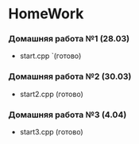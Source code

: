 # HomeWork
### Домашняя работа №1 (28.03)
- start.cpp `(готово)

### Домашняя работа №2 (30.03)
- start2.cpp (готово)

### Домашняя работа №3 (4.04)
- start3.cpp (готово)
